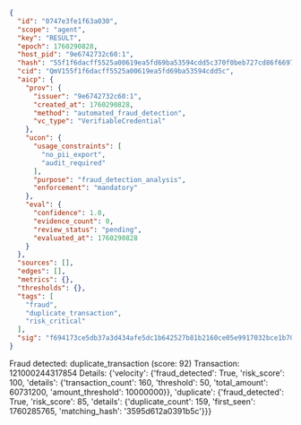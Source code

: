 ```json
{
  "id": "0747e3fe1f63a030",
  "scope": "agent",
  "key": "RESULT",
  "epoch": 1760290828,
  "host_pid": "9e6742732c60:1",
  "hash": "55f1f6dacff5525a00619ea5fd69ba53594cdd5c370f0beb727cd86f669733f3",
  "cid": "QmV155f1f6dacff5525a00619ea5fd69ba53594cdd5c",
  "aicp": {
    "prov": {
      "issuer": "9e6742732c60:1",
      "created_at": 1760290828,
      "method": "automated_fraud_detection",
      "vc_type": "VerifiableCredential"
    },
    "ucon": {
      "usage_constraints": [
        "no_pii_export",
        "audit_required"
      ],
      "purpose": "fraud_detection_analysis",
      "enforcement": "mandatory"
    },
    "eval": {
      "confidence": 1.0,
      "evidence_count": 0,
      "review_status": "pending",
      "evaluated_at": 1760290828
    }
  },
  "sources": [],
  "edges": [],
  "metrics": {},
  "thresholds": {},
  "tags": [
    "fraud",
    "duplicate_transaction",
    "risk_critical"
  ],
  "sig": "f694173ce5db37a3d434afe5dc1b642527b81b2160ce05e9917032bce1b70928"
}
```

Fraud detected: duplicate_transaction (score: 92)
Transaction: 121000244317854
Details: {'velocity': {'fraud_detected': True, 'risk_score': 100, 'details': {'transaction_count': 160, 'threshold': 50, 'total_amount': 60731200, 'amount_threshold': 10000000}}, 'duplicate': {'fraud_detected': True, 'risk_score': 85, 'details': {'duplicate_count': 159, 'first_seen': 1760285765, 'matching_hash': '3595d612a0391b5c'}}}